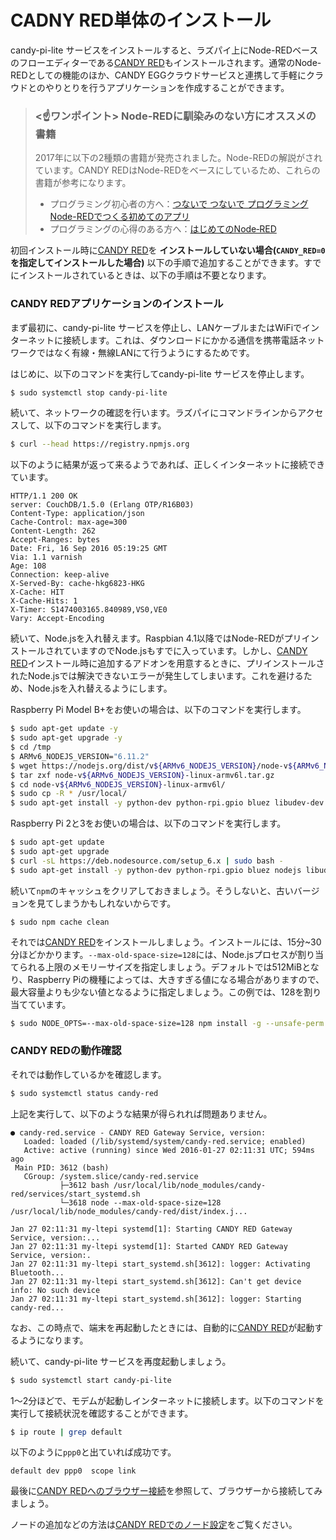 <!-- toc -->

# CADNY RED単体のインストール

candy-pi-lite サービスをインストールすると、ラズパイ上にNode-REDベースのフローエディターである[CANDY RED](https://github.com/CANDY-LINE/candy-red)もインストールされます。通常のNode-REDとしての機能のほか、CANDY EGGクラウドサービスと連携して手軽にクラウドとのやりとりを行うアプリケーションを作成することができます。

> ### <☝️ワンポイント> Node-REDに馴染みのない方にオススメの書籍
>
> 2017年に以下の2種類の書籍が発売されました。Node-REDの解説がされています。CANDY REDはNode-REDをベースにしているため、これらの書籍が参考になります。
>
> - プログラミング初心者の方へ：[つないで つないで プログラミング Node-REDでつくる初めてのアプリ](https://www.amazon.co.jp/%E3%81%A4%E3%81%AA%E3%81%84%E3%81%A7-%E3%83%97%E3%83%AD%E3%82%B0%E3%83%A9%E3%83%9F%E3%83%B3%E3%82%B0-Node-RED%E3%81%A7%E3%81%A4%E3%81%8F%E3%82%8B%E5%88%9D%E3%82%81%E3%81%A6%E3%81%AE%E3%82%A2%E3%83%97%E3%83%AA-%E6%97%A5%E7%AB%8B-Node-RED%E3%82%A8%E3%83%90%E3%83%B3%E3%82%B8%E3%82%A7%E3%83%AA%E3%82%B9%E3%83%88/dp/486594107X/ref=pd_bxgy_14_img_2?_encoding=UTF8&psc=1&refRID=SFBN3VN5CEB3HPJ1MSZ3)
> - プログラミングの心得のある方へ：[はじめてのNode‐RED](https://www.amazon.co.jp/%E3%81%AF%E3%81%98%E3%82%81%E3%81%A6%E3%81%AENode%E2%80%90RED-I%E3%83%BB-BOOKS-Node%E2%80%90RED%E3%83%A6%E3%83%BC%E3%82%B6%E3%83%BC%E3%82%B0%E3%83%AB%E3%83%BC%E3%83%97%E3%82%B8%E3%83%A3%E3%83%91%E3%83%B3/dp/4777520269/ref=sr_1_1?s=books&ie=UTF8&qid=1510564607&sr=1-1&keywords=%E3%81%AF%E3%81%98%E3%82%81%E3%81%A6%E3%81%AENode%E2%80%90RED+%28I%E3%83%BBO+BOOKS%29&dpID=51preNH1xkL&preST=_SY291_BO1,204,203,200_QL40_)

初回インストール時に[CANDY RED](https://github.com/CANDY-LINE/candy-red)を **インストールしていない場合(`CANDY_RED=0`を指定してインストールした場合)** 以下の手順で追加することができます。すでにインストールされているときは、以下の手順は不要となります。

### CANDY REDアプリケーションのインストール

まず最初に、candy-pi-lite サービスを停止し、LANケーブルまたはWiFiでインターネットに接続します。これは、ダウンロードにかかる通信を携帯電話ネットワークではなく有線・無線LANにて行うようにするためです。

はじめに、以下のコマンドを実行してcandy-pi-lite サービスを停止します。

```bash
$ sudo systemctl stop candy-pi-lite
```

続いて、ネットワークの確認を行います。ラズパイにコマンドラインからアクセスして、以下のコマンドを実行します。

```bash
$ curl --head https://registry.npmjs.org
```

以下のように結果が返って来るようであれば、正しくインターネットに接続できています。

```
HTTP/1.1 200 OK
server: CouchDB/1.5.0 (Erlang OTP/R16B03)
Content-Type: application/json
Cache-Control: max-age=300
Content-Length: 262
Accept-Ranges: bytes
Date: Fri, 16 Sep 2016 05:19:25 GMT
Via: 1.1 varnish
Age: 108
Connection: keep-alive
X-Served-By: cache-hkg6823-HKG
X-Cache: HIT
X-Cache-Hits: 1
X-Timer: S1474003165.840989,VS0,VE0
Vary: Accept-Encoding
```

続いて、Node.jsを入れ替えます。Raspbian 4.1以降ではNode-REDがプリインストールされていますのでNode.jsもすでに入っています。しかし、[CANDY RED](https://github.com/CANDY-LINE/candy-red)インストール時に追加するアドオンを用意するときに、プリインストールされたNode.jsでは解決できないエラーが発生してしまいます。これを避けるため、Node.jsを入れ替えるようにします。

Raspberry Pi Model B+をお使いの場合は、以下のコマンドを実行します。
```bash
$ sudo apt-get update -y
$ sudo apt-get upgrade -y
$ cd /tmp
$ ARMv6_NODEJS_VERSION="6.11.2"
$ wget https://nodejs.org/dist/v${ARMv6_NODEJS_VERSION}/node-v${ARMv6_NODEJS_VERSION}-linux-armv6l.tar.gz
$ tar zxf node-v${ARMv6_NODEJS_VERSION}-linux-armv6l.tar.gz
$ cd node-v${ARMv6_NODEJS_VERSION}-linux-armv6l/
$ sudo cp -R * /usr/local/
$ sudo apt-get install -y python-dev python-rpi.gpio bluez libudev-dev
```

Raspberry Pi 2と3をお使いの場合は、以下のコマンドを実行します。
```bash
$ sudo apt-get update
$ sudo apt-get upgrade
$ curl -sL https://deb.nodesource.com/setup_6.x | sudo bash -
$ sudo apt-get install -y python-dev python-rpi.gpio bluez nodejs libudev-dev
```

続いて`npm`のキャッシュをクリアしておきましょう。そうしないと、古いバージョンを見てしまうかもしれないからです。
```
$ sudo npm cache clean
```

それでは[CANDY RED](https://github.com/CANDY-LINE/candy-red)をインストールしましょう。インストールには、15分~30分ほどかかります。`--max-old-space-size=128`には、Node.jsプロセスが割り当てられる上限のメモリーサイズを指定しましょう。デフォルトでは512MiBとなり、Raspberry Piの機種によっては、大きすぎる値になる場合がありますので、最大容量よりも少ない値となるように指定しましょう。この例では、128を割り当てています。

```bash
$ sudo NODE_OPTS=--max-old-space-size=128 npm install -g --unsafe-perm candy-red
```

### CANDY REDの動作確認

それでは動作しているかを確認します。
```bash
$ sudo systemctl status candy-red
```

上記を実行して、以下のような結果が得られれば問題ありません。

    ● candy-red.service - CANDY RED Gateway Service, version:
       Loaded: loaded (/lib/systemd/system/candy-red.service; enabled)
       Active: active (running) since Wed 2016-01-27 02:11:31 UTC; 594ms ago
     Main PID: 3612 (bash)
       CGroup: /system.slice/candy-red.service
               ├─3612 bash /usr/local/lib/node_modules/candy-red/services/start_systemd.sh
               └─3618 node --max-old-space-size=128 /usr/local/lib/node_modules/candy-red/dist/index.j...

    Jan 27 02:11:31 my-ltepi systemd[1]: Starting CANDY RED Gateway Service, version:...
    Jan 27 02:11:31 my-ltepi systemd[1]: Started CANDY RED Gateway Service, version:.
    Jan 27 02:11:31 my-ltepi start_systemd.sh[3612]: logger: Activating Bluetooth...
    Jan 27 02:11:31 my-ltepi start_systemd.sh[3612]: Can't get device info: No such device
    Jan 27 02:11:31 my-ltepi start_systemd.sh[3612]: logger: Starting candy-red...

なお、この時点で、端末を再起動したときには、自動的に[CANDY RED](https://github.com/CANDY-LINE/candy-red)が起動するようになります。

続いて、candy-pi-lite サービスを再度起動しましょう。
```bash
$ sudo systemctl start candy-pi-lite
```

1〜2分ほどで、モデムが起動しインターネットに接続します。以下のコマンドを実行して接続状況を確認することができます。

```bash
$ ip route | grep default
```

以下のように`ppp0`と出ていれば成功です。
```
default dev ppp0  scope link
```

最後に[CANDY REDへのブラウザー接続](browsing-candy-red.md)を参照して、ブラウザーから接続してみましょう。

ノードの追加などの方法は[CANDY REDでのノード設定](/configuration/)をご覧ください。
